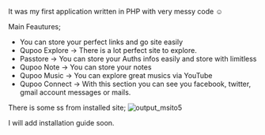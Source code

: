It was my first application written in PHP with very messy code ☺️

Main Feautures;
 - You can store your perfect links and go site easily
 - Qupoo Explore -> There is a lot perfect site to explore.
 - Passtore -> You can store your Auths infos easily and store with limitless
 - Qupoo Note -> You can store your notes
 - Qupoo Music -> You can explore great musics via YouTube
 - Qupoo Connect -> With this section you can see you facebook, twitter, gmail account messages or mails.

There is some ss from installed site;
![output_msito5](https://cloud.githubusercontent.com/assets/4572080/15202167/91cc9f0c-1800-11e6-860f-333ae1c90c0f.gif)

I will add installation guide soon.

